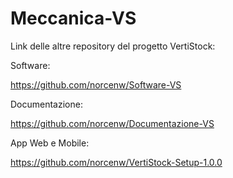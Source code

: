 # Meccanica-VS
 
  Link delle altre repository del progetto VertiStock:

  Software:  
  
  https://github.com/norcenw/Software-VS

  Documentazione:
  
  https://github.com/norcenw/Documentazione-VS

  App Web e Mobile:
  
  https://github.com/norcenw/VertiStock-Setup-1.0.0
